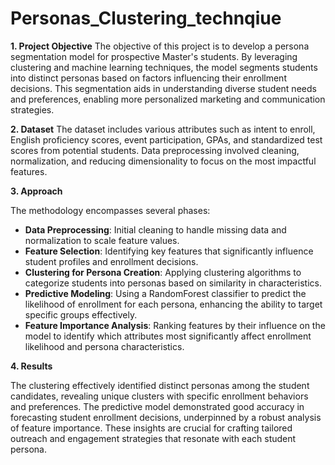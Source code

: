 # Personas_Clustering_technqiue

**1. Project Objective**
The objective of this project is to develop a persona segmentation model for prospective Master's students. By leveraging clustering and machine learning techniques, the model segments students into distinct personas based on factors influencing their enrollment decisions. This segmentation aids in understanding diverse student needs and preferences, enabling more personalized marketing and communication strategies.

**2. Dataset**
The dataset includes various attributes such as intent to enroll, English proficiency scores, event participation, GPAs, and standardized test scores from potential students. Data preprocessing involved cleaning, normalization, and reducing dimensionality to focus on the most impactful features.

**3. Approach**

The methodology encompasses several phases:

- **Data Preprocessing**: Initial cleaning to handle missing data and normalization to scale feature values.
- **Feature Selection**: Identifying key features that significantly influence student profiles and enrollment decisions.
- **Clustering for Persona Creation**: Applying clustering algorithms to categorize students into personas based on similarity in characteristics.
- **Predictive Modeling**: Using a RandomForest classifier to predict the likelihood of enrollment for each persona, enhancing the ability to target specific groups effectively.
- **Feature Importance Analysis**: Ranking features by their influence on the model to identify which attributes most significantly affect enrollment likelihood and persona characteristics.

**4. Results**

The clustering effectively identified distinct personas among the student candidates, revealing unique clusters with specific enrollment behaviors and preferences. The predictive model demonstrated good accuracy in forecasting student enrollment decisions, underpinned by a robust analysis of feature importance. These insights are crucial for crafting tailored outreach and engagement strategies that resonate with each student persona.

